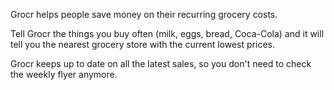 Grocr helps people save money on their recurring grocery costs.

Tell Grocr the things you buy often (milk, eggs, bread, Coca-Cola) and it will tell you the nearest grocery store with the current lowest prices.

Grocr keeps up to date on all the latest sales, so you don't need to check the weekly flyer anymore.
